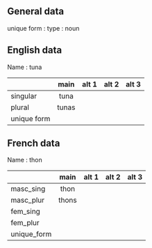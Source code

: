 ## General data

unique form :
type : noun

## English data

Name : tuna

|             | main  | alt 1 | alt 2 | alt 3 |
| :---------- | :---: | :---: | :---: | ----- |
| singular    | tuna  |       |       |       |
| plural      | tunas |       |       |       |
| unique form |       |       |       |       |

## French data

Name : thon

|             | main  | alt 1 | alt 2 | alt 3 |
| :---------- | :---: | :---: | :---: | :---: |
| masc_sing   | thon  |       |       |       |
| masc_plur   | thons |       |       |       |
| fem_sing    |       |       |       |       |
| fem_plur    |       |       |       |       |
| unique_form |       |       |       |       |


